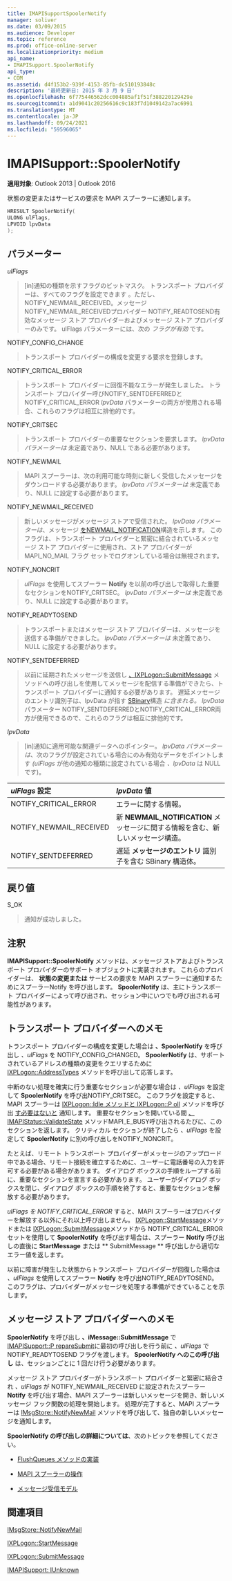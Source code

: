 ```yaml
---
title: IMAPISupportSpoolerNotify
manager: soliver
ms.date: 03/09/2015
ms.audience: Developer
ms.topic: reference
ms.prod: office-online-server
ms.localizationpriority: medium
api_name:
- IMAPISupport.SpoolerNotify
api_type:
- COM
ms.assetid: d4f153b2-939f-4153-85fb-dc510193848c
description: '最終更新日: 2015 年 3 月 9 日'
ms.openlocfilehash: 6f775446562dcc004885af1f51f388220129429e
ms.sourcegitcommit: a1d9041c20256616c9c183f7d1049142a7ac6991
ms.translationtype: MT
ms.contentlocale: ja-JP
ms.lasthandoff: 09/24/2021
ms.locfileid: "59596065"
---
```

# <a name="imapisupportspoolernotify"></a>IMAPISupport::SpoolerNotify

  
  
**適用対象**: Outlook 2013 | Outlook 2016 
  
状態の変更またはサービスの要求を MAPI スプーラーに通知します。 
  
```cpp
HRESULT SpoolerNotify(
ULONG ulFlags,
LPVOID lpvData
);
```

## <a name="parameters"></a>パラメーター

 _ulFlags_
  
> [in]通知の種類を示すフラグのビットマスク。 トランスポート プロバイダーは、すべてのフラグを設定できます 。ただし、NOTIFY_NEWMAIL_RECEIVED。メッセージ NOTIFY_NEWMAIL_RECEIVEDプロバイダー NOTIFY_READTOSEND有効なメッセージ ストア プロバイダーおよびメッセージ ストア プロバイダーのみです。 ulFlags パラメーターには、次の  _フラグが有効_ です。 
    
NOTIFY_CONFIG_CHANGE 
  
> トランスポート プロバイダーの構成を変更する要求を登録します。 
    
NOTIFY_CRITICAL_ERROR 
  
> トランスポート プロバイダーに回復不能なエラーが発生しました。 トランスポート プロバイダー呼びNOTIFY_SENTDEFERREDとNOTIFY_CRITICAL_ERROR  _lpvData_ パラメーターの両方が使用される場合、これらのフラグは相互に排他的です。 
    
NOTIFY_CRITSEC 
  
> トランスポート プロバイダーの重要なセクションを要求します。 _lpvData パラメーターは_ 未定義であり、NULL である必要があります。 
    
NOTIFY_NEWMAIL 
  
> MAPI スプーラーは、次の利用可能な時刻に新しく受信したメッセージをダウンロードする必要があります。 _lpvData パラメーターは_ 未定義であり、NULL に設定する必要があります。 
    
NOTIFY_NEWMAIL_RECEIVED 
  
> 新しいメッセージがメッセージ ストアで受信された。 _lpvData パラメーターは_、メッセージ [をNEWMAIL_NOTIFICATION](newmail_notification.md)構造を示します。 このフラグは、トランスポート プロバイダーと緊密に結合されているメッセージ ストア プロバイダーに使用され、ストア プロバイダーが MAPI_NO_MAIL フラグ セットでログオンしている場合は無視されます。 
    
NOTIFY_NONCRIT 
  
> _ulFlags_ を使用してスプーラー **Notify** を以前の呼び出しで取得した重要なセクションをNOTIFY_CRITSEC。 _lpvData パラメーターは_ 未定義であり、NULL に設定する必要があります。 
    
NOTIFY_READYTOSEND 
  
> トランスポートまたはメッセージ ストア プロバイダーは、メッセージを送信する準備ができました。 _lpvData パラメーターは_ 未定義であり、NULL に設定する必要があります。 
    
NOTIFY_SENTDEFERRED 
  
> 以前に延期されたメッセージを送信し [、IXPLogon::SubmitMessage](ixplogon-submitmessage.md) メソッドへの呼び出しを使用してメッセージを配信する準備ができたら、トランスポート プロバイダーに通知する必要があります。 遅延メッセージのエントリ識別子は、lpvData が指す [SBinary](sbinary.md)構造 _に含まれる。_ _lpvData_ パラメーター NOTIFY_SENTDEFERREDとNOTIFY_CRITICAL_ERROR両方が使用できるので、これらのフラグは相互に排他的です。 
    
 _lpvData_
  
> [in]通知に適用可能な関連データへのポインター。 _lpvData パラメーターは_、次のフラグが設定されている場合にのみ有効なデータをポイントします _(ulFlags_ が他の通知の種類に設定されている場合 _、lpvData_ は NULL です)。 
    
|**_ulFlags_ 設定**|**_lpvData_ 値**|
|:-----|:-----|
|NOTIFY_CRITICAL_ERROR  <br/> |エラーに関する情報。  <br/> |
|NOTIFY_NEWMAIL_RECEIVED  <br/> |新 **NEWMAIL_NOTIFICATION** メッセージに関する情報を含む、新しいメッセージ構造。  <br/> |
|NOTIFY_SENTDEFERRED  <br/> |遅延 **メッセージのエントリ** 識別子を含む SBinary 構造体。  <br/> |
   
## <a name="return-value"></a>戻り値

S_OK 
  
> 通知が成功しました。
    
## <a name="remarks"></a>注釈

**IMAPISupport::SpoolerNotify** メソッドは、メッセージ ストアおよびトランスポート プロバイダーのサポート オブジェクトに実装されます。 これらのプロバイダーは、 **状態の変更または** サービスの要求を MAPI スプーラーに通知するためにスプーラーNotify を呼び出します。 **SpoolerNotify** は、主にトランスポート プロバイダーによって呼び出され、セッション中にいつでも呼び出される可能性があります。 
  
## <a name="notes-to-transport-providers"></a>トランスポート プロバイダーへのメモ

トランスポート プロバイダーの構成を変更した場合は **、SpoolerNotify** を呼び出し  _、ulFlags_ を NOTIFY_CONFIG_CHANGED。 **SpoolerNotify** は、サポートされているアドレスの種類の変更をクエリするために [IXPLogon::AddressTypes](ixplogon-addresstypes.md) メソッドを呼び出して応答します。 
  
中断のない処理を確実に行う重要なセクションが必要な場合は _、ulFlags_ を設定して **SpoolerNotify** を呼び出NOTIFY_CRITSEC。 このフラグを設定すると、MAPI スプーラーは [IXPLogon::Idle メソッドと IXPLogon::P oll](ixplogon-idle.md) メソッドを呼び出 [す必要はないと](ixplogon-poll.md) 通知します。 重要なセクションを開いている間 [、IMAPIStatus::ValidateState](imapistatus-validatestate.md) メソッドMAPI_E_BUSY呼び出されるたびに、このセクションを返します。 クリティカル セクションが終了したら _、ulFlags_ を設定して **SpoolerNotify** に別の呼び出しをNOTIFY_NONCRIT。 
  
たとえば、リモート トランスポート プロバイダーがメッセージのアップロード中である場合、リモート接続を確立するために、ユーザーに電話番号の入力を許可する必要がある場合があります。 ダイアログ ボックスの手順をループする前に、重要なセクションを宣言する必要があります。 ユーザーがダイアログ ボックスを閉じ、ダイアログ ボックスの手順を終了すると、重要なセクションを解放する必要があります。
  
_ulFlags を NOTIFY_CRITICAL_ERROR_ すると、MAPI スプーラーはプロバイダーを解放する以外にそれ以上呼び出しません。 [IXPLogon::StartMessage](ixplogon-startmessage.md)メソッドまたは [IXPLogon::SubmitMessage](ixplogon-submitmessage.md)メソッドから NOTIFY_CRITICAL_ERROR セットを使用して **SpoolerNotify** を呼び出す場合は、スプーラー **Notify** 呼び出しの直後に **StartMessage** または ** SubmitMessage ** 呼び出しから適切なエラー値を返します。 
  
以前に障害が発生した状態からトランスポート プロバイダーが回復した場合は _、ulFlags_ を使用してスプーラー **Notify** を呼び出NOTIFY_READYTOSEND。 このフラグは、プロバイダーがメッセージを処理する準備ができていることを示します。 
  
## <a name="notes-to-message-store-providers"></a>メッセージ ストア プロバイダーへのメモ

**SpoolerNotify** を呼び出し **、iMessage::SubmitMessage** で [IMAPISupport::P repareSubmit](imapisupport-preparesubmit.md)に最初の呼び出しを行う前に _、ulFlags_ で NOTIFY_READYTOSEND フラグを渡します。 **SpoolerNotify へのこの呼び出し** は、セッションごとに 1 回だけ行う必要があります。 
  
メッセージ ストア プロバイダーがトランスポート プロバイダーと緊密に結合され _、ulFlags_ が NOTIFY_NEWMAIL_RECEIVED に設定されたスプーラー **Notify** を呼び出す場合、MAPI スプーラーは新しいメッセージを開き、新しいメッセージ フック関数の処理を開始します。 処理が完了すると、MAPI スプーラーは [IMsgStore::NotifyNewMail](imsgstore-notifynewmail.md) メソッドを呼び出して、独自の新しいメッセージを通知します。 
  
**SpoolerNotify の呼び出しの詳細については**、次のトピックを参照してください。
  
- [FlushQueues メソッドの実装](implementing-the-flushqueues-method.md)
    
- [MAPI スプーラーの操作](interacting-with-the-mapi-spooler.md)
    
- [メッセージ受信モデル](message-reception-model.md)
    
## <a name="see-also"></a>関連項目



[IMsgStore::NotifyNewMail](imsgstore-notifynewmail.md)
  
[IXPLogon::StartMessage](ixplogon-startmessage.md)
  
[IXPLogon::SubmitMessage](ixplogon-submitmessage.md)
  
[IMAPISupport: IUnknown](imapisupportiunknown.md)

